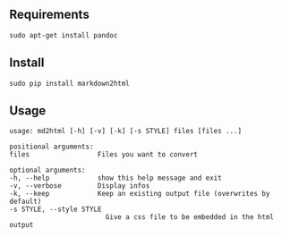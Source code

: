 
## Requirements

	sudo apt-get install pandoc

## Install

    sudo pip install markdown2html

## Usage

    usage: md2html [-h] [-v] [-k] [-s STYLE] files [files ...]

    positional arguments:
    files                 Files you want to convert

    optional arguments:
    -h, --help            show this help message and exit
    -v, --verbose         Display infos
    -k, --keep            Keep an existing output file (overwrites by default)
    -s STYLE, --style STYLE
                            Give a css file to be embedded in the html output


